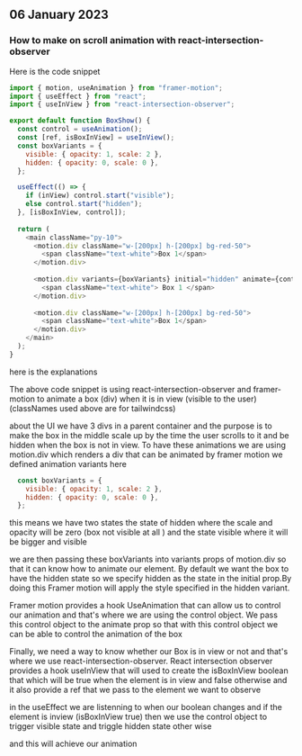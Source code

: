 ## 06 January 2023

### How to make on scroll animation with react-intersection-observer

Here is the code snippet 

```js
import { motion, useAnimation } from "framer-motion";
import { useEffect } from "react";
import { useInView } from "react-intersection-observer";

export default function BoxShow() {
  const control = useAnimation();
  const [ref, isBoxInView] = useInView();
  const boxVariants = {
    visible: { opacity: 1, scale: 2 },
    hidden: { opacity: 0, scale: 0 },
  };

  useEffect(() => {
    if (inView) control.start("visible");
    else control.start("hidden");
  }, [isBoxInView, control]);
  
  return (
    <main className="py-10">
      <motion.div className="w-[200px] h-[200px] bg-red-50">
        <span className="text-white">Box 1</span>
      </motion.div>
      
      <motion.div variants={boxVariants} initial="hidden" animate={control} ref={ref} className="w-[200px] h-[200px] bg-red-50">
        <span className="text-white"> Box 1 </span>
      </motion.div>
      
      <motion.div className="w-[200px] h-[200px] bg-red-50">
        <span className="text-white">Box 1</span>
      </motion.div>
    </main>
  );
}
```

here is the explanations

The above code snippet is using react-intersection-observer and framer-motion to animate a box (div) when it is in view (visible to the user) (classNames used above are for tailwindcss)

about the UI we have 3 divs in a parent container and the purpose is to make the box in the middle scale up by the time the user scrolls to it and be hidden when the box is not in view.
To have these animations we are using motion.div which renders a div that can be animated by framer motion
we defined animation variants here

```js
  const boxVariants = {
    visible: { opacity: 1, scale: 2 },
    hidden: { opacity: 0, scale: 0 },
  };

```
this means we have two states the state of hidden where the scale and opacity will be zero (box not visible at all ) and the state visible where it will be bigger and visible

we are then passing these boxVariants into variants props of motion.div so that it can know how to animate our element. By default we want the box to have the hidden state so we specify hidden as the state in the initial prop.By doing this Framer motion will apply the style specified in the hidden variant.

Framer motion provides a hook UseAnimation that can allow us to control our animation and that's where we are using the control object. We pass this control object to the animate prop so that with this control object we can be able to control the animation of the box

Finally, we need a way to know whether our Box is in view or not and that's where we use react-intersection-observer. React intersection observer provides a hook useInView that will used to create the isBoxInView boolean that which will be true when the element is in view and false otherwise and it also provide a ref that we pass to the element we want to observe

in the useEffect we are listenning to when our boolean changes and if the element is inview (isBoxInView true) then we use the control object to trigger visible state and triggle hidden state other wise

and this will achieve our animation

